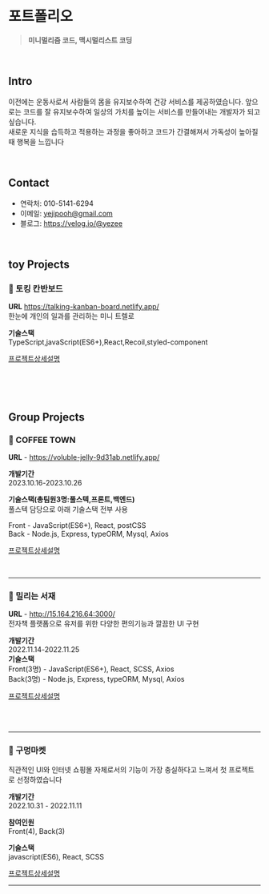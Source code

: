 # 포트폴리오
> **미니멀리즘 코드, 맥시멀리스트 코딩**

<br/>

##  Intro 
이전에는 운동사로서 사람들의 몸을 유지보수하여 건강 서비스를 제공하였습니다.  앞으로는 코드를 잘 유지보수하여 일상의 가치를 높이는 서비스를 만들어내는 개발자가 되고 싶습니다.     
새로운 지식을 습득하고 적용하는 과정을 좋아하고 코드가 간결해져서 가독성이 높아질 때 행복을 느낍니다
    
<br/>

##  Contact
* 연락처: 010-5141-6294
* 이메일: yejipooh@gmail.com
* 블로그: https://velog.io/@yezee

<br/>

##  toy Projects
### 📌 토킹 칸반보드    
**URL** https://talking-kanban-board.netlify.app/  
한눈에 개인의 일과를 관리하는 미니 트렐로 

**기술스택**      
TypeScript,javaScript(ES6+),React,Recoil,styled-component   

[프로젝트상세설명](https://github.com/yezee-e/kanban-boards)


<br/>
<br/>
<br/>

##  Group Projects


 ### 📌 COFFEE TOWN    
**URL** - https://voluble-jelly-9d31ab.netlify.app/

**개발기간**     
2023.10.16-2023.10.26     

**기술스택(총팀원3명:풀스텍,프론트,백엔드)**     
풀스텍 담당으로 아래 기술스택 전부 사용    

Front - JavaScript(ES6+), React, postCSS    
Back - Node.js, Express, typeORM, Mysql, Axios     

[프로젝트상세설명](https://github.com/yezee-e/CoffeeTown-BE)
<br/>

<br/>

<hr/>

### 📌 밀리는 서재
**URL** - http://15.164.216.64:3000/        
전자책 플랫폼으로 유저를 위한 다양한 편의기능과 깔끔한 UI 구현 

**개발기간**     
2022.11.14-2022.11.25     
**기술스택**     
Front(3명) - JavaScript(ES6+), React, SCSS, Axios     
Back(3명) - Node.js, Express, typeORM, Mysql, Axios     

[프로젝트상세설명](https://github.com/yezee-e/justcode-7-2nd-millieIslibrary-front)


<br/>

<br/>
<hr/>

###  📌 구멍마켓       
직관적인 UI와 인터넷 쇼핑몰 자체로서의 기능이 가장 충실하다고 느껴서 첫 프로젝트로 선정하였습니다

**개발기간**        
2022.10.31 - 2022.11.11       

**참여인원**        
Front(4), Back(3)      

**기술스택**      
javascript(ES6), React, SCSS        


[프로젝트상세설명](https://velog.io/@yezee/1%EC%B0%A8-%ED%8C%80%ED%94%84%EB%A1%9C%EC%A0%9D%ED%8A%B8%EA%B5%AC%EB%A9%8D%EB%A7%88%EC%BC%93)
<hr/>



